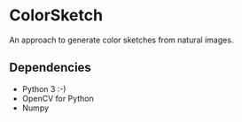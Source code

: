 # ColorSketch
An approach to generate color sketches from natural images.

## Dependencies
* Python 3 :-)
* OpenCV for Python
* Numpy
